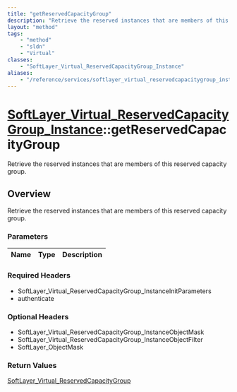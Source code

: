 ```yaml
---
title: "getReservedCapacityGroup"
description: "Retrieve the reserved instances that are members of this reserved capacity group."
layout: "method"
tags:
    - "method"
    - "sldn"
    - "Virtual"
classes:
    - "SoftLayer_Virtual_ReservedCapacityGroup_Instance"
aliases:
    - "/reference/services/softlayer_virtual_reservedcapacitygroup_instance/getReservedCapacityGroup"
---
```

# [SoftLayer_Virtual_ReservedCapacityGroup_Instance](/reference/services/SoftLayer_Virtual_ReservedCapacityGroup_Instance)::getReservedCapacityGroup

Retrieve the reserved instances that are members of this reserved capacity group.


## Overview 
Retrieve the reserved instances that are members of this reserved capacity group.

### Parameters 
|Name | Type | Description |
| --- | --- | --- |


### Required Headers
* SoftLayer_Virtual_ReservedCapacityGroup_InstanceInitParameters
* authenticate

### Optional Headers
* SoftLayer_Virtual_ReservedCapacityGroup_InstanceObjectMask
* SoftLayer_Virtual_ReservedCapacityGroup_InstanceObjectFilter
* SoftLayer_ObjectMask

### Return Values
<a href='/reference/datatypes/SoftLayer_Virtual_ReservedCapacityGroup'>SoftLayer_Virtual_ReservedCapacityGroup </a>

